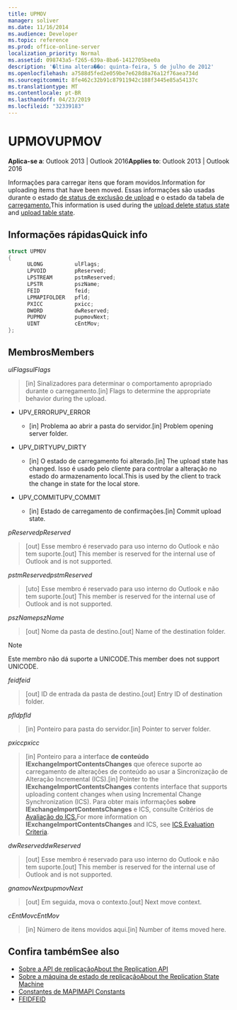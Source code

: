 ```yaml
---
title: UPMOV
manager: soliver
ms.date: 11/16/2014
ms.audience: Developer
ms.topic: reference
ms.prod: office-online-server
localization_priority: Normal
ms.assetid: 098743a5-f265-639a-8ba6-1412705bee0a
description: '�ltima altera��o: quinta-feira, 5 de julho de 2012'
ms.openlocfilehash: a7588d5fed2e059be7e628d8a76a12f76aea734d
ms.sourcegitcommit: 8fe462c32b91c87911942c188f3445e85a54137c
ms.translationtype: MT
ms.contentlocale: pt-BR
ms.lasthandoff: 04/23/2019
ms.locfileid: "32339183"
---
```

# <a name="upmov"></a><span data-ttu-id="9d5f8-103">UPMOV</span><span class="sxs-lookup"><span data-stu-id="9d5f8-103">UPMOV</span></span>
 
<span data-ttu-id="9d5f8-104">**Aplica-se a**: Outlook 2013 | Outlook 2016</span><span class="sxs-lookup"><span data-stu-id="9d5f8-104">**Applies to**: Outlook 2013 | Outlook 2016</span></span> 
  
<span data-ttu-id="9d5f8-105">Informações para carregar itens que foram movidos.</span><span class="sxs-lookup"><span data-stu-id="9d5f8-105">Information for uploading items that have been moved.</span></span> <span data-ttu-id="9d5f8-106">Essas informações são usadas durante o estado [de status de exclusão de upload](upload-delete-status-state.md) e o estado da tabela de [carregamento.](upload-table-state.md)</span><span class="sxs-lookup"><span data-stu-id="9d5f8-106">This information is used during the [upload delete status state](upload-delete-status-state.md) and [upload table state](upload-table-state.md).</span></span>
  
## <a name="quick-info"></a><span data-ttu-id="9d5f8-107">Informações rápidas</span><span class="sxs-lookup"><span data-stu-id="9d5f8-107">Quick info</span></span>

```cpp
struct UPMOV 
{ 
      ULONG          ulFlags; 
      LPVOID         pReserved; 
      LPSTREAM       pstmReserved; 
      LPSTR          pszName; 
      FEID           feid; 
      LPMAPIFOLDER   pfld; 
      PXICC          pxicc; 
      DWORD          dwReserved; 
      PUPMOV         pupmovNext; 
      UINT           cEntMov; 
};
```

## <a name="members"></a><span data-ttu-id="9d5f8-108">Membros</span><span class="sxs-lookup"><span data-stu-id="9d5f8-108">Members</span></span>

<span data-ttu-id="9d5f8-109">_ulFlags_</span><span class="sxs-lookup"><span data-stu-id="9d5f8-109">_ulFlags_</span></span>
  
> <span data-ttu-id="9d5f8-110">[in] Sinalizadores para determinar o comportamento apropriado durante o carregamento.</span><span class="sxs-lookup"><span data-stu-id="9d5f8-110">[in] Flags to determine the appropriate behavior during the upload.</span></span>
    
  - <span data-ttu-id="9d5f8-111">UPV_ERROR</span><span class="sxs-lookup"><span data-stu-id="9d5f8-111">UPV_ERROR</span></span>
    
    - <span data-ttu-id="9d5f8-112">[in] Problema ao abrir a pasta do servidor.</span><span class="sxs-lookup"><span data-stu-id="9d5f8-112">[in] Problem opening server folder.</span></span>
    
  - <span data-ttu-id="9d5f8-113">UPV_DIRTY</span><span class="sxs-lookup"><span data-stu-id="9d5f8-113">UPV_DIRTY</span></span>
    
    - <span data-ttu-id="9d5f8-114">[in] O estado de carregamento foi alterado.</span><span class="sxs-lookup"><span data-stu-id="9d5f8-114">[in] The upload state has changed.</span></span> <span data-ttu-id="9d5f8-115">Isso é usado pelo cliente para controlar a alteração no estado do armazenamento local.</span><span class="sxs-lookup"><span data-stu-id="9d5f8-115">This is used by the client to track the change in state for the local store.</span></span>
    
  - <span data-ttu-id="9d5f8-116">UPV_COMMIT</span><span class="sxs-lookup"><span data-stu-id="9d5f8-116">UPV_COMMIT</span></span>
    
    - <span data-ttu-id="9d5f8-117">[in] Estado de carregamento de confirmações.</span><span class="sxs-lookup"><span data-stu-id="9d5f8-117">[in] Commit upload state.</span></span>
    
<span data-ttu-id="9d5f8-118">_pReserved_</span><span class="sxs-lookup"><span data-stu-id="9d5f8-118">_pReserved_</span></span>
  
>  <span data-ttu-id="9d5f8-119">[out] Esse membro é reservado para uso interno do Outlook e não tem suporte.</span><span class="sxs-lookup"><span data-stu-id="9d5f8-119">[out] This member is reserved for the internal use of Outlook and is not supported.</span></span> 
    
<span data-ttu-id="9d5f8-120">_pstmReserved_</span><span class="sxs-lookup"><span data-stu-id="9d5f8-120">_pstmReserved_</span></span>
  
>  <span data-ttu-id="9d5f8-121">[uto] Esse membro é reservado para uso interno do Outlook e não tem suporte.</span><span class="sxs-lookup"><span data-stu-id="9d5f8-121">[out] This member is reserved for the internal use of Outlook and is not supported.</span></span> 
    
<span data-ttu-id="9d5f8-122">_pszName_</span><span class="sxs-lookup"><span data-stu-id="9d5f8-122">_pszName_</span></span>
  
>  <span data-ttu-id="9d5f8-123">[out] Nome da pasta de destino.</span><span class="sxs-lookup"><span data-stu-id="9d5f8-123">[out] Name of the destination folder.</span></span> 
    
  > [!NOTE]
  > <span data-ttu-id="9d5f8-124">Este membro não dá suporte a UNICODE.</span><span class="sxs-lookup"><span data-stu-id="9d5f8-124">This member does not support UNICODE.</span></span> 
  
<span data-ttu-id="9d5f8-125">_feid_</span><span class="sxs-lookup"><span data-stu-id="9d5f8-125">_feid_</span></span>
  
>  <span data-ttu-id="9d5f8-126">[out] ID de entrada da pasta de destino.</span><span class="sxs-lookup"><span data-stu-id="9d5f8-126">[out] Entry ID of destination folder.</span></span> 
    
<span data-ttu-id="9d5f8-127">_pfld_</span><span class="sxs-lookup"><span data-stu-id="9d5f8-127">_pfld_</span></span>
  
>  <span data-ttu-id="9d5f8-128">[in] Ponteiro para pasta do servidor.</span><span class="sxs-lookup"><span data-stu-id="9d5f8-128">[in] Pointer to server folder.</span></span> 
    
<span data-ttu-id="9d5f8-129">_pxicc_</span><span class="sxs-lookup"><span data-stu-id="9d5f8-129">_pxicc_</span></span>
  
>  <span data-ttu-id="9d5f8-130">[in] Ponteiro para a interface **de conteúdo IExchangeImportContentsChanges** que oferece suporte ao carregamento de alterações de conteúdo ao usar a Sincronização de Alteração Incremental (ICS).</span><span class="sxs-lookup"><span data-stu-id="9d5f8-130">[in] Pointer to the **IExchangeImportContentsChanges** contents interface that supports uploading content changes when using Incremental Change Synchronization (ICS).</span></span> <span data-ttu-id="9d5f8-131">Para obter mais informações **sobre IExchangeImportContentsChanges** e ICS, consulte Critérios de [Avaliação do ICS.](https://msdn.microsoft.com/library/aa579252%28EXCHG.80%29.aspx)</span><span class="sxs-lookup"><span data-stu-id="9d5f8-131">For more information on **IExchangeImportContentsChanges** and ICS, see [ICS Evaluation Criteria](https://msdn.microsoft.com/library/aa579252%28EXCHG.80%29.aspx).</span></span>
    
<span data-ttu-id="9d5f8-132">_dwReserved_</span><span class="sxs-lookup"><span data-stu-id="9d5f8-132">_dwReserved_</span></span>
  
>  <span data-ttu-id="9d5f8-133">[out] Esse membro é reservado para uso interno do Outlook e não tem suporte.</span><span class="sxs-lookup"><span data-stu-id="9d5f8-133">[out] This member is reserved for the internal use of Outlook and is not supported.</span></span> 
    
<span data-ttu-id="9d5f8-134">_gnamovNext_</span><span class="sxs-lookup"><span data-stu-id="9d5f8-134">_pupmovNext_</span></span>
  
>  <span data-ttu-id="9d5f8-135">[out] Em seguida, mova o contexto.</span><span class="sxs-lookup"><span data-stu-id="9d5f8-135">[out] Next move context.</span></span> 
    
<span data-ttu-id="9d5f8-136">_cEntMov_</span><span class="sxs-lookup"><span data-stu-id="9d5f8-136">_cEntMov_</span></span>
  
>  <span data-ttu-id="9d5f8-137">[in] Número de itens movidos aqui.</span><span class="sxs-lookup"><span data-stu-id="9d5f8-137">[in] Number of items moved here.</span></span> 
    
## <a name="see-also"></a><span data-ttu-id="9d5f8-138">Confira também</span><span class="sxs-lookup"><span data-stu-id="9d5f8-138">See also</span></span>

- [<span data-ttu-id="9d5f8-139">Sobre a API de replicação</span><span class="sxs-lookup"><span data-stu-id="9d5f8-139">About the Replication API</span></span>](about-the-replication-api.md)
- [<span data-ttu-id="9d5f8-140">Sobre a máquina de estado de replicação</span><span class="sxs-lookup"><span data-stu-id="9d5f8-140">About the Replication State Machine</span></span>](about-the-replication-state-machine.md)
- [<span data-ttu-id="9d5f8-141">Constantes de MAPI</span><span class="sxs-lookup"><span data-stu-id="9d5f8-141">MAPI Constants</span></span>](mapi-constants.md)
- [<span data-ttu-id="9d5f8-142">FEID</span><span class="sxs-lookup"><span data-stu-id="9d5f8-142">FEID</span></span>](feid.md)

